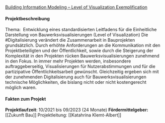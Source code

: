 [Building Information Modeling – Level of Visualization Exemplification](https://www.icom.rwth-aachen.de/cms/icom/Forschung/Forschungsprojekte/~rfxrm/BIM-LoVe/)

#### Projektbeschreibung 
Thema:  Entwicklung eines standardisierten Leitfadens für die Einheitliche Darstellung von Bauwerksvisualisierungen (Level of Visualization)
Die #Digitalisierung verändert die Zusammenarbeit in Bauprojekten grundsätzlich. Durch erhöhte Anforderungen an die Kommunikation mit den Projektbeteiligten und der Öffentlichkeit, sowie durch die Steigerung der Komplexität in den Projekten rücken Bauwerksvisualisierungen zunehmend in den Fokus. In immer mehr Projekten werden, insbesondere auftraggeberseitig, Visualisierungen für Nutzerabstimmungen und für die partizipative Öffentlichkeitsarbeit gewünscht. Gleichzeitig ergeben sich mit der zunehmenden Digitalisierung auch für Bauwerksvisualisierungen technische Möglichkeiten, die bislang nicht oder nicht kostengerecht möglich waren.

#### Fakten zum Projekt 
**Projektlaufzeit**: 10/2021 bis 09/2023 (24 Monate)
**Fördermittelgeber:** [[Zukunft Bau]]
Projektleitung: [[Katahrina Klemt-Albert]]